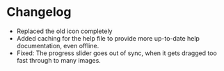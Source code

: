 # Changelog
* Replaced the old icon completely
* Added caching for the help file to provide more up-to-date help documentation, even offline.
* Fixed: The progress slider goes out of sync, when it gets dragged too fast through to many images.
